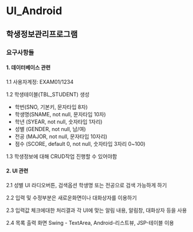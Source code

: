 # UI_Android
## 학생정보관리프로그램
### 요구사항들
#### 1. 데이터베이스 관련   
   
 1.1 사용자계정: EXAM01/1234  
    
 1.2 학생테이블(TBL_STUDENT) 생성
  - 학번(SNO, 기본키, 문자타입 8자)
  - 학생명(SNAME, not null, 문자타입 10자)
  - 학년 (SYEAR, not null, 숫자타입 1자리)
  - 성별 (GENDER, not null, 남/여)
  - 전공 (MAJOR, not null, 문자타입 10자리)
  - 점수 (SCORE, default 0, not null, 숫자타입 3자리 0~100)  
     
 1.3 학생정보에 대해 CRUD작업 진행할 수 있어야함   
    
#### 2. UI 관련   
   
   2.1 성별 UI 라디오버튼, 검색옵션 학생명 또는 전공으로 검색 가능하게 하기   
      
   2.2 입력 및 수정부분은 새로운화면이나 대화상자를 이용하기   
      
   2.3 입력값 체크에대한 처리결과 각 UI에 맞는 알림 내용, 알림창, 대화상자 등을 사용   
      
   2.4 목록 출력 화면 Swing - TextArea, Android-리스트뷰, JSP-테이블 이용
